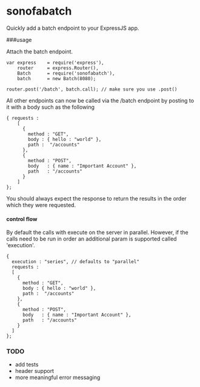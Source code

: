 sonofabatch
===========
Quickly add a batch endpoint to your ExpressJS app.

###usage

Attach the batch endpoint.
`````
var express    = require('express'),
    router     = express.Router(),
    Batch      = require('sonofabatch'),
    batch      = new Batch(8080);

router.post('/batch', batch.call); // make sure you use .post()
``````

All other endpoints can now be called via the /batch endpoint by posting to it with a body such as the following
``````
{ requests : 
    [
      {
        method : "GET",
        body : { hello : "world" },
        path :  "/accounts"
      },
      {
        method : "POST",
        body   : { name : "Important Account" },
        path   : "/accounts"
      }
    ]
};
``````
You should always expect the response to return the results in the order which they were requested.


#### control flow

By default the calls with execute on the server in parallel.  However, if the calls need to be run in order an additional param is supported called 'execution'.

``````
{ 
  execution : "series", // defaults to "parallel"
  requests : 
  [
    {
      method : "GET",
      body : { hello : "world" },
      path :  "/accounts"
    },
    {
      method : "POST",
      body   : { name : "Important Account" },
      path   : "/accounts"
    }
  ]
};
``````

### TODO
- add tests
- header support
- more meaningful error messaging